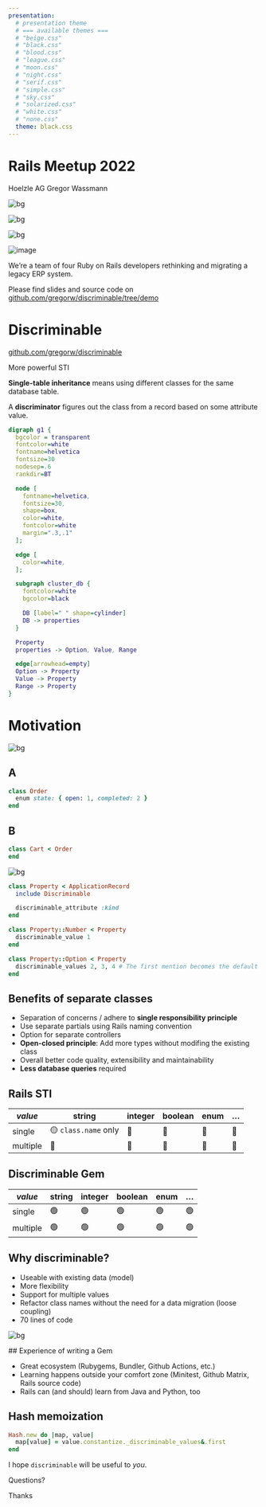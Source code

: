 ```yaml
---
presentation:
  # presentation theme
  # === available themes ===
  # "beige.css"
  # "black.css"
  # "blood.css"
  # "league.css"
  # "moon.css"
  # "night.css"
  # "serif.css"
  # "simple.css"
  # "sky.css"
  # "solarized.css"
  # "white.css"
  # "none.css"
  theme: black.css
---
```


<!-- slide -->

# Rails Meetup 2022

Hoelzle AG
Gregor Wassmann

<!-- slide -->

![bg](https://assets.hoelzle.ch/image/upload/ar_16:9,c_lfill,dpr_2.0,f_auto,g_custom:face,w_450/iStock-1069742886)

<!-- slide -->

![bg](https://assets.hoelzle.ch/image/upload/ar_16:9,c_lfill,dpr_2.0,f_auto,w_450/iStock-1030386752)

<!-- slide -->

![bg](https://assets.hoelzle.ch/image/upload/c_limit,dpr_auto,f_auto,q_auto:eco,w_1200/v1585066206/Depositphotos_43697107_original)


<!-- slide -->

![image](./h-logo-white.png)

<!-- slide -->

We’re a team of four Ruby on Rails developers rethinking and migrating a legacy ERP system.


<!-- slide -->

Please find slides and source code on
[github.com/gregorw/discriminable/tree/demo](https://github.com/gregorw/discriminable/tree/demo)


<!-- slide -->

# Discriminable

[github.com/gregorw/discriminable](https://github.com/gregorw/discriminable)

More powerful STI

<!-- slide -->

**Single-table inheritance** means using different classes for the same database table.

A **discriminator** figures out the class from a record based on some attribute value.

<!-- slide -->

```dot
digraph g1 {
  bgcolor = transparent
  fontcolor=white
  fontname=helvetica
  fontsize=30
  nodesep=.6
  rankdir=BT

  node [
    fontname=helvetica,
    fontsize=30,
    shape=box,
    color=white,
    fontcolor=white
    margin=".3,.1"
  ];

  edge [
    color=white,
  ];

  subgraph cluster_db {
    fontcolor=white
    bgcolor=black

    DB [label=" " shape=cylinder]
    DB -> properties
  }

  Property
  properties -> Option, Value, Range

  edge[arrowhead=empty]
  Option -> Property
  Value -> Property
  Range -> Property
}
```

<!-- slide -->

# Motivation

<!-- slide -->

![bg](./filters2.png)

<!-- slide -->

## A

```ruby
class Order
  enum state: { open: 1, completed: 2 }
end
```

## B

```ruby
class Cart < Order
end
```

<!-- slide -->

![bg](pr.png)

<!-- slide -->


```ruby
class Property < ApplicationRecord
  include Discriminable

  discriminable_attribute :kind
end

class Property::Number < Property
  discriminable_value 1
end

class Property::Option < Property
  discriminable_values 2, 3, 4 # The first mention becomes the default value
end
```

<!-- slide -->

## Benefits of separate classes

- Separation of concerns / adhere to **single responsibility principle**
- Use separate partials using Rails naming convention
- Option for separate controllers
- **Open-closed principle**: Add more types without modifing the existing class
- Overall better code quality, extensibility and maintainability
- **Less database queries** required


<!-- slide -->

## Rails STI

| *value* | string | integer | boolean | enum | … |
|--|--|--|--|--|--|
| single | 🟡 `class.name` only | 🔴 |  🔴 |  🔴 |  🔴 |
| multiple | 🔴 | 🔴 |  🔴 |  🔴 |  🔴 |

<!-- slide -->

## Discriminable Gem

| *value* | string | integer | boolean | enum | … |
|--|--|--|--|--|--|
| single | 🟢 | 🟢 |  🟢 |  🟢 |  🟢 |
| multiple | 🟢 | 🟢 |  🟢 |  🟢 |  🟢 |

<!-- slide -->

## Why discriminable?

- Useable with existing data (model)
- More flexibility
- Support for multiple values
- Refactor class names without the need for a data migration (loose coupling)
- 70 lines of code

<!-- slide -->

![bg](./discriminable2.png)


<!-- slide -->

## Experience of writing a Gem

- Great ecosystem (Rubygems, Bundler, Github Actions, etc.)
- Learning happens outside your comfort zone (Minitest, Github Matrix, Rails source code)
- Rails can (and should) learn from Java and Python, too

<!-- slide -->

## Hash memoization

```ruby
Hash.new do |map, value|
  map[value] = value.constantize._discriminable_values&.first
end
```

<!-- slide -->

I hope `discriminable` will be useful to *you*.

<!-- slide -->

Questions?

<!-- slide -->

Thanks
